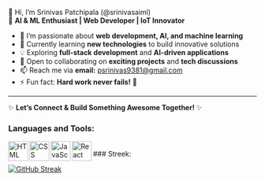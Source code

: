 👋 Hi, I’m Srinivas Patchipala (@srinivasaiml)  
🚀 **AI & ML Enthusiast | Web Developer | IoT Innovator**  

- 👀 I’m passionate about **web development, AI, and machine learning**  
- 🌱 Currently learning **new technologies** to build innovative solutions  
- 💡 Exploring **full-stack development** and **AI-driven applications**  
- 💞️ Open to collaborating on **exciting projects** and **tech discussions**  
- 📫 Reach me via **email:** psrinivas9381@gmail.com  
- ⚡ Fun fact: **Hard work never fails!** 💪  

---

✨ **Let’s Connect & Build Something Awesome Together!** ✨  
### Languages and Tools:
<img align="left" alt="HTML" width="40px" src="https://cdn.jsdelivr.net/gh/devicons/devicon/icons/html5/html5-original.svg" />
<img align="left" alt="CSS" width="40px" src="https://cdn.jsdelivr.net/gh/devicons/devicon/icons/css3/css3-original.svg" />
<img align="left" alt="JavaScript" width="40px" src="https://cdn.jsdelivr.net/gh/devicons/devicon/icons/javascript/javascript-original.svg" />
<img align="left" alt="React" width="40px" src="https://cdn.jsdelivr.net/gh/devicons/devicon/icons/react/react-original.svg" />
<br/>
### Streek:

[![GitHub Streak](https://streak-stats.demolab.com/?user=srinivasaiml&theme=dark)](https://git.io/streak-stats)
